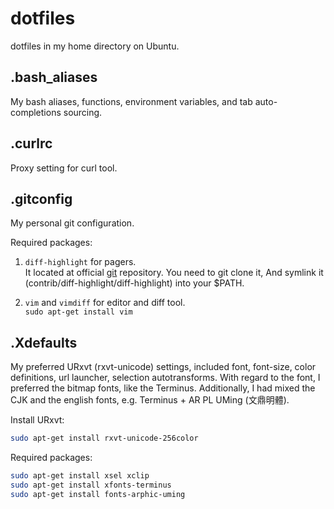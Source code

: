 dotfiles
========

dotfiles in my home directory on Ubuntu.


.bash_aliases
-------------
My bash aliases, functions, environment variables,
and tab auto-completions sourcing.


.curlrc
-------
Proxy setting for curl tool.


.gitconfig
----------
My personal git configuration.

Required packages:

1.  `diff-highlight` for pagers.  
    It located at official [git](https://github.com/git/git.git) repository.
    You need to git clone it,  And symlink it
    (contrib/diff-highlight/diff-highlight) into your $PATH.

2.  `vim` and `vimdiff` for editor and diff tool.  
    `sudo apt-get install vim`


.Xdefaults
----------
My preferred URxvt (rxvt-unicode) settings, included font, font-size, color
definitions, url launcher, selection autotransforms.  With regard to the
font, I preferred the bitmap fonts, like the Terminus.  Additionally, I had
mixed the CJK and the english fonts, e.g. Terminus + AR PL UMing (文鼎明體).

Install URxvt:

```bash
sudo apt-get install rxvt-unicode-256color

```

Required packages:

```bash
sudo apt-get install xsel xclip
sudo apt-get install xfonts-terminus
sudo apt-get install fonts-arphic-uming

```
